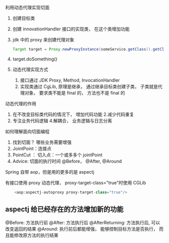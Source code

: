 
利用动态代理实现切面

1. 创建目标类
2. 创建 innovationHandler 接口的实现类， 在这个类增加功能
3. jdk 中的 proxy 来创建代理对象
   
   ```java
   Target target = Proxy.newProxyInstance(someService.getClass().getClassLoader(), someService.getClass().getInterfaces(), invocationHandler);

   ```
4. target.doSomething()

1. 动态代理实现方式
    1. 接口通过 JDK Proxy, Method, InvocationHandler
    2. 实现类通过 CgLib, 原理是继承， 通过继承目标类创建子类， 子类就是代理对象， 要求类不能是 final 的， 方法也不是 final 的

动态代理的作用

1. 在不改变目标类代码的情况下， 增加代码功能
2.减少代码重复
3. 专注业务代码逻辑
4.解耦合， 业务逻辑与日志分离
   
如何理解面向切面编程
1. 找到切面？ 哪些业务需要增强
2. JointPoint：连接点
3. PointCut ： 切入点：一个或多多个 jointPoint
4. Advice: 切面的执行时间 @Before， @After, @Around

Spring 自带 aop，但是用的更多的是 aspectj

有接口使用 proxy 动态代理， proxy-target-class="true"时使用 CGLib 
```java
    <aop:aspectj-autoproxy proxy-target-class="true"/>
```


## aspectj 给已经存在的方法增加新的功能

@Before: 方法执行前
@After: 方法执行后
@AfterReturning: 方法执行后, 可以改变返回的结果
@Around: 执行前后都能增强， 能够控制目标方法是否执行， 而且能修改原方法的执行结果
